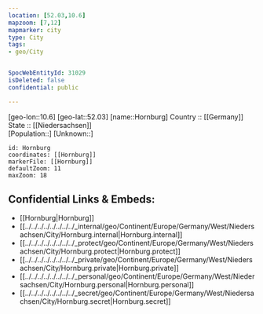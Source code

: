 ```yaml
---
location: [52.03,10.6] 
mapzoom: [7,12] 
mapmarker: city 
type: City
tags:
- geo/City


SpocWebEntityId: 31029
isDeleted: false
confidential: public

---
```

[geo-lon::10.6] 
[geo-lat::52.03] 
[name::Hornburg] 
Country :: [[Germany]]  
State :: [[Niedersachsen]]  
[Population::] 
[Unknown::] 


```leaflet
id: Hornburg
coordinates: [[Hornburg]] 
markerFile: [[Hornburg]] 
defaultZoom: 11 
maxZoom: 18
```


## Confidential Links & Embeds: 
- [[Hornburg|Hornburg]]  
- [[../../../../../../../../_internal/geo/Continent/Europe/Germany/West/Niedersachsen/City/Hornburg.internal|Hornburg.internal]] 
- [[../../../../../../../../_protect/geo/Continent/Europe/Germany/West/Niedersachsen/City/Hornburg.protect|Hornburg.protect]] 
- [[../../../../../../../../_private/geo/Continent/Europe/Germany/West/Niedersachsen/City/Hornburg.private|Hornburg.private]] 
- [[../../../../../../../../_personal/geo/Continent/Europe/Germany/West/Niedersachsen/City/Hornburg.personal|Hornburg.personal]] 
- [[../../../../../../../../_secret/geo/Continent/Europe/Germany/West/Niedersachsen/City/Hornburg.secret|Hornburg.secret]] 
